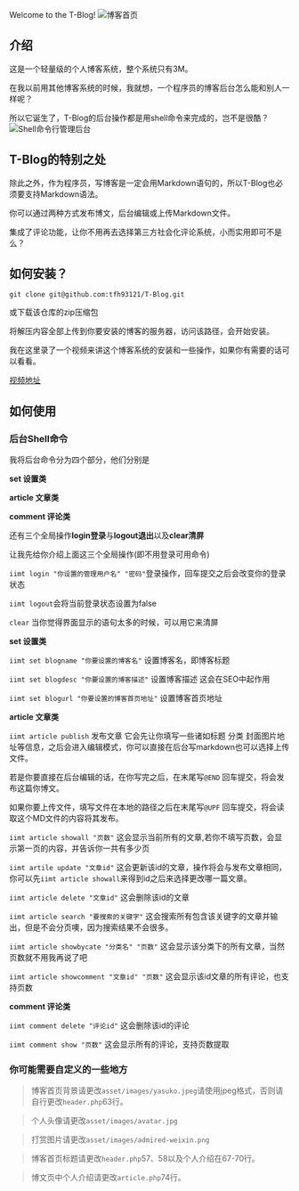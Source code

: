 Welcome to the T-Blog!
![博客首页](http://i4.buimg.com/4899/f52e108f18befc7e.png)
## 介绍
这是一个轻量级的个人博客系统，整个系统只有3M。

在我以前用其他博客系统的时候，我就想，一个程序员的博客后台怎么能和别人一样呢？

所以它诞生了，T-Blog的后台操作都是用shell命令来完成的，岂不是很酷？
![Shell命令行管理后台](http://i4.buimg.com/4899/3ef892d4321fd62b.png)

## T-Blog的特别之处
除此之外，作为程序员，写博客是一定会用Markdown语句的，所以T-Blog也必须要支持Markdown语法。

你可以通过两种方式发布博文，后台编辑或上传Markdown文件。

集成了评论功能，让你不用再去选择第三方社会化评论系统，小而实用即可不是么？


## 如何安装？
`git clone git@github.com:tfh93121/T-Blog.git`

或下载该仓库的zip压缩包

将解压内容全部上传到你要安装的博客的服务器，访问该路径，会开始安装。

我在这里录了一个视频来讲这个博客系统的安装和一些操作，如果你有需要的话可以看看。

[视频地址]()

## 如何使用
### 后台Shell命令
我将后台命令分为四个部分，他们分别是

**set 设置类**

**article 文章类**

**comment 评论类**

还有三个全局操作**login登录**与**logout退出**以及**clear清屏**

让我先给你介绍上面这三个全局操作(即不用登录可用命令)

`iimt login "你设置的管理用户名" "密码"`登录操作，回车提交之后会改变你的登录状态

`iimt logout`会将当前登录状态设置为false

`clear` 当你觉得界面显示的语句太多的时候，可以用它来清屏

**set 设置类**

`iimt set blogname "你要设置的博客名"` 设置博客名，即博客标题

`iimt set blogdesc "你要设置的博客描述"` 设置博客描述 这会在SEO中起作用

`iimt set blogurl "你要设置的博客首页地址"` 设置博客首页地址

**article 文章类**

`iimt article publish` 发布文章 它会先让你填写一些诸如标题 分类 封面图片地址等信息，之后会进入编辑模式，你可以直接在后台写markdown也可以选择上传文件。

若是你要直接在后台编辑的话，在你写完之后，在末尾写`@END` 回车提交，将会发布这篇你博文。

如果你要上传文件，填写文件在本地的路径之后在末尾写`@UPF` 回车提交，将会读取这个MD文件的内容将其发布。

`iimt article showall "页数"` 这会显示当前所有的文章,若你不填写页数，会显示第一页的内容，并告诉你一共有多少页

`iimt artile update "文章id"` 这会更新该id的文章，操作将会与发布文章相同，你可以先`iimt article showall`来得到id之后来选择更改哪一篇文章。

`iimt article delete "文章id"` 这会删除该id的文章

`iimt article search "要搜索的关键字"` 这会搜索所有包含该关键字的文章并输出，但是不会分页噢，因为搜索结果不会很多。

`iimt article showbycate "分类名" "页数"` 这会显示该分类下的所有文章，当然页数就不用我再说了吧

`iimt article showcomment "文章id" "页数"` 这会显示该id文章的所有评论，也支持页数

**comment 评论类**

`iimt comment delete "评论id"` 这会删除该id的评论

`iimt comment show "页数"`  这会显示所有的评论，支持页数提取 


### 你可能需要自定义的一些地方

>博客首页背景请更改`asset/images/yasuko.jpeg`请使用jpeg格式，否则请自行更改`header.php`63行。

>个人头像请更改`asset/images/avatar.jpg`

>打赏图片请更改`asset/images/admired-weixin.png`

>博客首页标题请更改`header.php`57、58以及个人介绍在67-70行。

>博文页中个人介绍请更改`article.php`74行。
